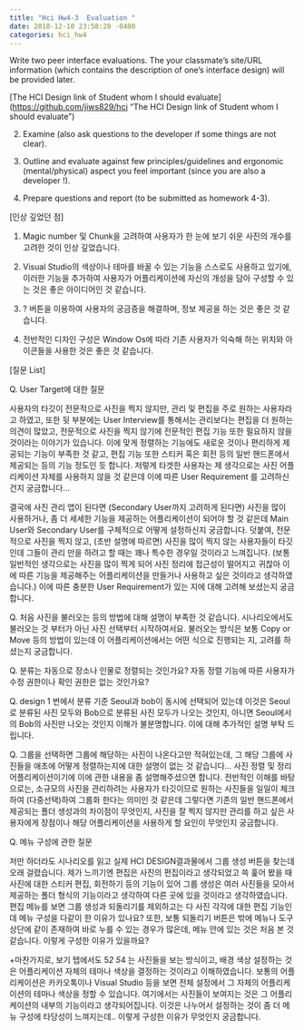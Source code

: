 ```yaml
---
title: "Hci Hw4-3  Evaluation "
date: 2018-12-10 23:58:28 -0400
categories: hci_hw4
---
```

Write two peer interface evaluations. The your classmate’s site/URL information (which contains the description of one’s interface design) will be provided later. 

[The HCI Design link of Student whom I should evaluate](https://github.com/jiws829/hci “The HCI Design link of Student whom I should evaluate”)

2. Examine (also ask questions to the developer if some things are not clear).



3. Outline and evaluate against few principles/guidelines and ergonomic (mental/physical) aspect you feel important (since you are also a developer !).

4. Prepare questions and report (to be submitted as homework 4-3).


[인상 깊었던 점]

1. Magic number 및 Chunk을 고려하여 사용자가 한 눈에 보기 쉬운 사진의 개수를 고려한 것이 인상 깊었습니다.

2. Visual Studio의 색상이나 테마를 바꿀 수 있는 기능을 스스로도 사용하고 있기에, 이러한 기능을 추가하여 사용자가 어플리케이션에 자신의 개성을 담아 구성할 수 있는 것은 좋은 아이디어인 것 같습니다.

3. ? 버튼을 이용하여 사용자의 궁금증을 해결하며, 정보 제공을 하는 것은 좋은 것 같습니다.

4. 전반적인 디자인 구성은 Window Os에 따라 기존 사용자가 익숙해 하는 위치와 아이콘들을 사용한 것은 좋은 것 같습니다.

 

[질문 List] 

Q. User Target에 대한 질문

사용자의 타깃이 전문적으로 사진을 찍지 않지만, 관리 및 편집을 주로 원하는 사용자라고 하였고, 또한 뒷 부분에는 User Interview를 통해서는 관리보다는 편집을 더 원하는 의견이 많았고, 전문적으로 사진을 찍지 않기에 전문적인 편집 기능 또한 필요하지 않을 것이라는 이야기가 있습니다. 이에 맞게 정렬하는 기능에도 새로운 것이나 편리하게 제공되는 기능이 부족한 것 같고, 편집 기능 또한 스티커 혹은 회전 등의 일반 핸드폰에서 제공되는 등의 기능 정도인 듯 합니다. 저렇게 타겟한 사용자는 제 생각으로는 사진 어플리케이션 자체를 사용하지 않을 것 같은데 이에 따른 User Requirement 를 고려하신 건지 궁금합니다...

결국에 사진 관리 앱이 된다면 (Secondary User까지 고려하게 된다면) 사진을 많이 사용하거나, 좀 더 세세한 기능을 제공하는 어플리케이션이 되어야 할 것 같은데 Main User와 Secondary User를 구체적으로 어떻게 설정하신지 궁금합니다. 덧붙여, 전문적으로 사진을 찍지 않고, (초반 설명에 따르면) 사진을 많이 찍지 않는 사용자들이 타깃인데 그들이 관리 만을 하려고 할 때는 꽤나 특수한 경우일 것이라고 느껴집니다. (보통 일반적인 생각으로는 사진을 많이 찍게 되어 사진 정리에 접근성이 떨어지고 귀찮아 이에 따른 기능을 제공해주는 어플리케이션을 만들거나 사용하고 싶은 것이라고 생각하였습니다.) 이에 따른 충분한 User Requirement가 있는 지에 대해 고려해 보셨는지 궁금합니다.

 

Q. 처음 사진을 불러오는 등의 방법에 대해 설명이 부족한 것 같습니다. 시나리오에서도 불러오는 것 부터가 아닌 사진 선택부터 시작하여서요. 불러오는 방식은 보통 Copy or Move 등의 방법이 있는데 이 어플리케이션에서는 어떤 식으로 진행되는 지, 고려를 하셨는지 궁금합니다.

 

Q. 분류는 자동으로 장소나 인물로 정렬되는 것인가요? 자동 정렬 기능에 따른 사용자가 수정 권한이나 확인 권한은 없는 것인가요?  

 

Q. design 1 번에서 분류 기준 Seoul과 bob이 동시에 선택되어 있는데 이것은 Seoul로 분류된 사진 모두와 Bob으로 분류된 사진 모두가 나오는 것인지, 아니면 Seoul에서의 Bob의 사진만 나오는 것인지 이해가 불분명합니다. 이에 대해 추가적인 설명 부탁 드립니다.  

 

Q. 그룹을 선택하면 그룹에 해당하는 사진이 나온다고만 적혀있는데, 그 해당 그룹에 사진들을 애초에 어떻게 정렬하는지에 대한 설명이 없는 것 같습니다... 사진 정렬 및 정리 어플리케이션이기에 이에 관한 내용을 좀 설명해주셨으면 합니다. 전반적인 이해를 바탕으로는, 소규모의 사진을 관리하려는 사용자가 타깃이므로 원하는 사진들을 일일이 체크하여 (다중선택)하여 그룹화 한다는 의미인 것 같은데 그렇다면 기존의 일반 핸드폰에서 제공되는 폴더 생성과의 차이점이 무엇인지, 사진을 잘 찍지 않지만 관리를 하고 싶은 사용자에게 장점이나 해당 어플리케이션을 사용하게 할 요인이 무엇인지 궁금합니다.

 

Q. 메뉴 구성에 관한 질문

저만 하더라도 시나리오를 읽고 실제 HCI DESIGN결과물에서 그룹 생성 버튼을 찾는데 오래 걸렸습니다. 제가 느끼기엔 편집은 사진의 편집이라고 생각되었고 쓱 훑어 봤을 때 사진에 대한 스티커 편집, 회전하기 등의 기능이 있어 그룹 생성은 여러 사진들을 모아서 제공하는 폴더 형식의 기능이라고 생각하여 다른 곳에 있을 것이라고 생각하였습니다. 편집 메뉴를 보면 그룹 생성과 되돌리기를 제외하고는 다 사진 각각에 대한 편집 기능인데 메뉴 구성을 다같이 한 이유가 있나요? 또한, 보통 되돌리기 버튼은 밖에 메뉴나 도구 상단에 같이 존재하여 바로 누를 수 있는 경우가 많은데, 메뉴 안에 있는 것은 처음 본 것 같습니다. 이렇게 구성한 이유가 있을까요?

 

+마찬가지로, 보기 탭에서도 5*2 5*4 는 사진들을 보는 방식이고, 배경 색상 설정하는 것은 어플리케이션 자체의 테마나 색상을 결정하는 것이라고 이해하였습니다. 보통의 어플리케이션은 카카오톡이나 Visual Studio 등을 보면 전체 설정에서 그 자체의 어플리케이션의 테마나 색상을 정할 수 있습니다. 여기에서는 사진들이 보여지는 것은 그 어플리케이션의 내부의 기능이라고 생각되어집니다. 이것은 나누어서 설정하는 것이 좀 더 메뉴 구성에 타당성이 느껴지는데.. 이렇게 구성한 이유가 무엇인지 궁금합니다.
